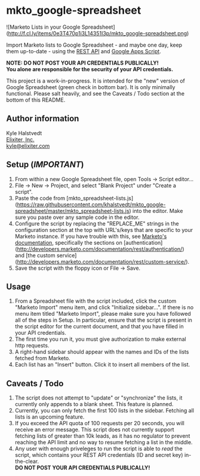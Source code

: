 mkto_google-spreadsheet
=======================

![Marketo Lists in your Google Spreadsheet]
(http://f.cl.ly/items/0e3T470p1i3L14351I3p/mkto_google-spreadsheet.png)

Import Marketo lists to Google Spreadsheet - and maybe one day, keep them up-to-date - 
using the [REST API](http://developers.marketo.com/documentation/rest/) and 
[Google Apps Script](https://developers.google.com/apps-script/).

**NOTE: DO NOT POST YOUR API CREDENTIALS PUBLICALLY!**  
**You alone are responsible for the security of your API credentials.**

This project is a work-in-progress. It is intended for the "new"
version of Google Spreadsheet (green check in bottom bar).
It is only minimally functional.
Please salt heavily, and see the Caveats / Todo section at the bottom of this README.

Author information
------------------
Kyle Halstvedt  
[Elixiter, Inc.](http://www.elixiter.com)  
kyle@elixiter.com

Setup (*IMPORTANT*)
-------------------
1. From within a new Google Spreadsheet file,
   open Tools -> Script editor...
2. File -> New -> Project, and select
   "Blank Project" under "Create a script".
3. Paste the code from
   [mkto_spreadsheet-lists.js]
   (https://raw.githubusercontent.com/khalstvedt/mkto_google-spreadsheet/master/mkto_spreadsheet-lists.js)
   into the editor. Make sure you paste over any sample code in the editor.
4. Configure the script by replacing the
   "REPLACE_ME" strings in the configuration
   section at the top with URL's/keys that
   are specific to your Marketo instance.
   If you have trouble with this, see
   [Marketo's documentation](http://developers.marketo.com/documentation/rest/),
   specifically the sections on [authentication]
   (http://developers.marketo.com/documentation/rest/authentication/)
   and [the custom service]
   (http://developers.marketo.com/documentation/rest/custom-service/).
5. Save the script with the floppy icon or File -> Save.

Usage
-----
1. From a Spreadsheet file with the script
   included, click the custom "Marketo Import"
   menu item, and click "Initialize sidebar...". If there
   is no menu item titled "Marketo Import", please make sure
   you have followed all of the steps in Setup. In particular,
   ensure that the script is present in the script editor for the
   current document, and that you have filled in your API credentials.
2. The first time you run it, you must give authorization to
   make external http requests.
3. A right-hand sidebar should appear with the names
   and IDs of the lists fetched from Marketo.
4. Each list has an "Insert" button. Click it to insert
   all members of the list.

Caveats / Todo
--------------
1. The script does not attempt to "update" or "synchronize" the lists,
   it currently only appends to a blank sheet. This feature is
   planned.
2. Currently, you can only fetch the first 100 lists in the sidebar. Fetching all
   lists is an upcoming feature.
3. If you exceed the API quota of 100 requests per 20 seconds, you will receive
   an error message. This script does not currently support fetching lists
   of greater than 10k leads, as it has no regulator to prevent reaching
   the API limit and no way to resume fetching a list in the middle.
4. Any user with enough priveleges to run the script
   is able to *read* the script, which contains
   your REST API credentials (ID and secret key) in-the-clear.  
   **DO NOT POST YOUR API CREDENTIALS PUBLICALLY!**
